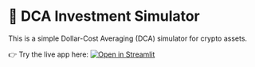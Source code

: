 # 🚀 DCA Investment Simulator

This is a simple Dollar-Cost Averaging (DCA) simulator for crypto assets.  

👉 Try the live app here: [![Open in Streamlit](https://static.streamlit.io/badges/streamlit_badge_black_white.svg)](https://dca-investment-simulator-cyzbpmojfzbtbzeaeqcva5.streamlit.app/)
